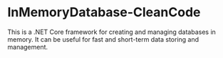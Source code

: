 # InMemoryDatabase-CleanCode
This is a .NET Core framework for creating and managing databases in memory. It can be useful for fast and short-term data storing and management. 
